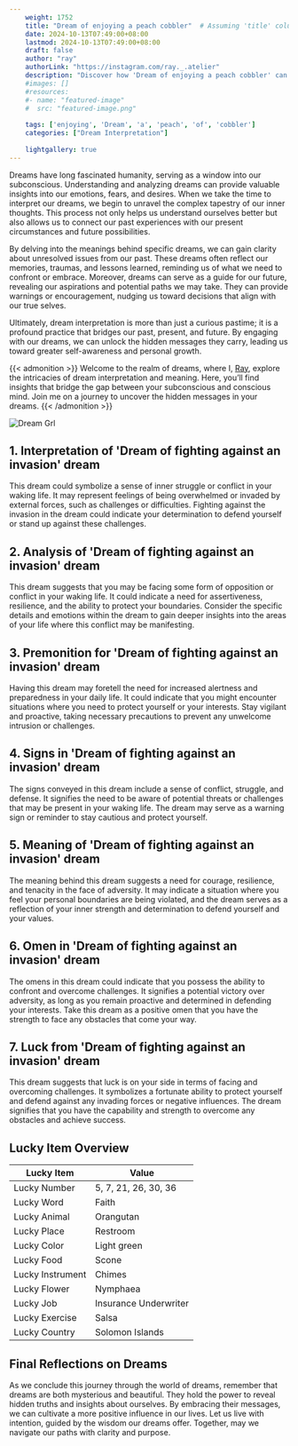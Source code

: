 ```yaml
---
    weight: 1752
    title: "Dream of enjoying a peach cobbler"  # Assuming 'title' column exists
    date: 2024-10-13T07:49:00+08:00
    lastmod: 2024-10-13T07:49:00+08:00
    draft: false
    author: "ray"
    authorLink: "https://instagram.com/ray._.atelier"
    description: "Discover how 'Dream of enjoying a peach cobbler' can interpret your future and uncover its significant meanings in your life."
    #images: []
    #resources:
    #- name: "featured-image"
    #  src: "featured-image.png"
    
    tags: ['enjoying', 'Dream', 'a', 'peach', 'of', 'cobbler']
    categories: ["Dream Interpretation"]
    
    lightgallery: true
---
```

    
Dreams have long fascinated humanity, serving as a window into our subconscious. Understanding and analyzing dreams can provide valuable insights into our emotions, fears, and desires. When we take the time to interpret our dreams, we begin to unravel the complex tapestry of our inner thoughts. This process not only helps us understand ourselves better but also allows us to connect our past experiences with our present circumstances and future possibilities.

By delving into the meanings behind specific dreams, we can gain clarity about unresolved issues from our past. These dreams often reflect our memories, traumas, and lessons learned, reminding us of what we need to confront or embrace. Moreover, dreams can serve as a guide for our future, revealing our aspirations and potential paths we may take. They can provide warnings or encouragement, nudging us toward decisions that align with our true selves.

Ultimately, dream interpretation is more than just a curious pastime; it is a profound practice that bridges our past, present, and future. By engaging with our dreams, we can unlock the hidden messages they carry, leading us toward greater self-awareness and personal growth.

{{< admonition >}}
Welcome to the realm of dreams, where I, [Ray](https://instagram.com/ray._.atelier), explore the intricacies of dream interpretation and meaning. Here, you’ll find insights that bridge the gap between your subconscious and conscious mind. Join me on a journey to uncover the hidden messages in your dreams.
{{< /admonition >}}

![Dream Grl](https://cdn.pixabay.com/photo/2017/11/02/03/35/gothic-2910057_1280.jpg "Dream Grl")

## 1. Interpretation of 'Dream of fighting against an invasion' dream

This dream could symbolize a sense of inner struggle or conflict in your waking life. It may represent feelings of being overwhelmed or invaded by external forces, such as challenges or difficulties. Fighting against the invasion in the dream could indicate your determination to defend yourself or stand up against these challenges.

## 2. Analysis of 'Dream of fighting against an invasion' dream

This dream suggests that you may be facing some form of opposition or conflict in your waking life. It could indicate a need for assertiveness, resilience, and the ability to protect your boundaries. Consider the specific details and emotions within the dream to gain deeper insights into the areas of your life where this conflict may be manifesting.

## 3. Premonition for 'Dream of fighting against an invasion' dream

Having this dream may foretell the need for increased alertness and preparedness in your daily life. It could indicate that you might encounter situations where you need to protect yourself or your interests. Stay vigilant and proactive, taking necessary precautions to prevent any unwelcome intrusion or challenges.

## 4. Signs in 'Dream of fighting against an invasion' dream

The signs conveyed in this dream include a sense of conflict, struggle, and defense. It signifies the need to be aware of potential threats or challenges that may be present in your waking life. The dream may serve as a warning sign or reminder to stay cautious and protect yourself.

## 5. Meaning of 'Dream of fighting against an invasion' dream

The meaning behind this dream suggests a need for courage, resilience, and tenacity in the face of adversity. It may indicate a situation where you feel your personal boundaries are being violated, and the dream serves as a reflection of your inner strength and determination to defend yourself and your values.

## 6. Omen in 'Dream of fighting against an invasion' dream

The omens in this dream could indicate that you possess the ability to confront and overcome challenges. It signifies a potential victory over adversity, as long as you remain proactive and determined in defending your interests. Take this dream as a positive omen that you have the strength to face any obstacles that come your way.

## 7. Luck from 'Dream of fighting against an invasion' dream

This dream suggests that luck is on your side in terms of facing and overcoming challenges. It symbolizes a fortunate ability to protect yourself and defend against any invading forces or negative influences. The dream signifies that you have the capability and strength to overcome any obstacles and achieve success.

## Lucky Item Overview
| Lucky Item          | Value              |
|---------------|--------------------|
| Lucky Number        | 5, 7, 21, 26, 30, 36  |
| Lucky Word          | Faith |
| Lucky Animal        | Orangutan |
| Lucky Place         | Restroom     |
| Lucky Color         | Light green     |
| Lucky Food          | Scone      |
| Lucky Instrument    | Chimes |
| Lucky Flower        | Nymphaea    |
| Lucky Job           | Insurance Underwriter       |
| Lucky Exercise      | Salsa  |
| Lucky Country       | Solomon Islands    |


##  Final Reflections on Dreams

As we conclude this journey through the world of dreams, remember that dreams are both mysterious and beautiful. They hold the power to reveal hidden truths and insights about ourselves. By embracing their messages, we can cultivate a more positive influence in our lives. Let us live with intention, guided by the wisdom our dreams offer. Together, may we navigate our paths with clarity and purpose.
